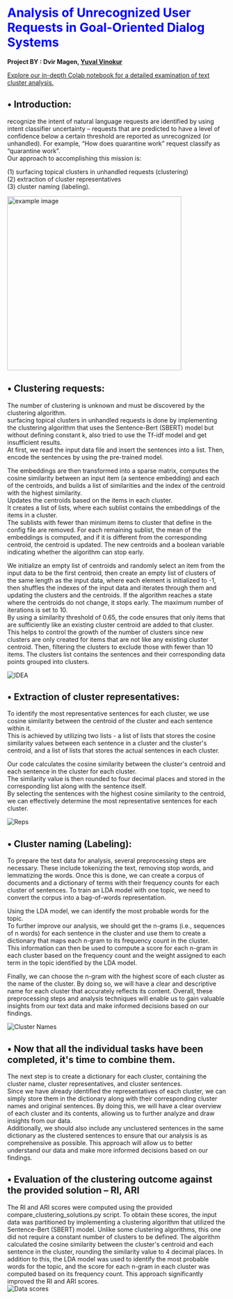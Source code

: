 <h1 style="color:blue">Analysis of Unrecognized User Requests in Goal-Oriented Dialog Systems</h1>

**Project BY : Dvir Magen, [Yuval Vinokur](https://github.com/Yuval-Vino)**

[Explore our in-depth Colab notebook for a detailed examination of text cluster analysis.](https://colab.research.google.com/drive/1fWjQWfjHEPMp4RGYw_usOFfON4NwJIfP?usp=sharing)

## • Introduction:  
recognize the intent of natural language requests are identified by using intent classifier 
uncertainty – requests that are predicted to have a level of confidence below a certain 
threshold are reported as unrecognized (or unhandled). For example, “How does
quarantine work” request classify as “quarantine work”.  
 Our approach to accomplishing this mission is:  

(1) surfacing topical clusters in unhandled requests (clustering)   
(2) extraction of cluster representatives  
(3) cluster naming (labeling).

<img src="https://i.imgur.com/Ix8tfl3.png" alt="example image" width="400px">


## • Clustering requests:  
The number of clustering is unknown and must be discovered by the clustering 
algorithm.  
surfacing topical clusters in unhandled requests is done by implementing the
clustering algorithm that uses the Sentence-Bert (SBERT) model but without defining
constant k, also tried to use the Tf-idf model and get insufficient results.  
At first, we read the input data file and insert the sentences into a list.  Then, encode the 
sentences by using the pre-trained model. 
 
The embeddings are then transformed into a sparse matrix, computes the cosine 
similarity between an input item (a sentence embedding) and each of the centroids, and 
builds a list of similarities and the index of the centroid with the highest similarity.   
Updates the centroids based on the items in each cluster.   
 It creates a list of lists, where each sublist contains the embeddings of the items in a cluster.    
The sublists with fewer than minimum items to cluster that define in the config file are 
removed. For each remaining sublist, the mean of the embeddings is computed, and if it 
is different from the corresponding centroid, the centroid is updated. The new centroids 
and a boolean variable indicating whether the algorithm can stop early. 


We initialize an empty list of centroids and randomly select an item from the input 
data to be the first centroid, then create an empty list of clusters of the same length as 
the input data, where each element is initialized to -1, then shuffles the indexes of the 
input data and iterates through them and updating the clusters and the centroids.
If the algorithm reaches a state where the centroids do not change, it stops early. The 
maximum number of iterations is set to 10.  
By using a similarity threshold of 0.65, the code ensures that only items that are 
sufficiently like an existing cluster centroid are added to that cluster. 
This helps to control the growth of the number of clusters since new clusters are only 
created for items that are not like any existing cluster centroid. Then, filtering the 
clusters to exclude those with fewer than 10 items. The clusters list contains the 
sentences and their corresponding data points grouped into clusters.

![IDEA](https://imgur.com/3XnokxD.png)

## • Extraction of cluster representatives:

To identify the most representative sentences for each cluster, we use cosine similarity between the centroid of the cluster and each sentence within it.  
This is achieved by utilizing two lists - a list of lists that stores the cosine similarity values between each sentence in a cluster and the cluster's centroid, and a list of lists that stores the actual sentences in each cluster.

Our code calculates the cosine similarity between the cluster's centroid and each sentence in the cluster for each cluster.  
The similarity value is then rounded to four decimal places and stored in the corresponding list along with the sentence itself.  
By selecting the sentences with the highest cosine similarity to the centroid, we can effectively determine the most representative sentences for each cluster.

![Reps](https://imgur.com/UIzlkOR.png)

## • Cluster naming (Labeling):
To prepare the text data for analysis, several preprocessing steps are necessary. These include tokenizing the text, removing stop words, and lemmatizing the words. Once this is done, we can create a corpus of documents and a dictionary of terms with their frequency counts for each cluster of sentences. To train an LDA model with one topic, we need to convert the corpus into a bag-of-words representation.

Using the LDA model, we can identify the most probable words for the topic.  
To further improve our analysis, we should get the n-grams (i.e., sequences of n words) for each sentence in the cluster and use them to create a dictionary that maps each n-gram to its frequency count in the cluster.  
This information can then be used to compute a score for each n-gram in each cluster based on the frequency count and the weight assigned to each term in the topic identified by the LDA model.

Finally, we can choose the n-gram with the highest score of each cluster as the name of the cluster. By doing so, we will have a clear and descriptive name for each cluster that accurately reflects its content. 
Overall, these preprocessing steps and analysis techniques will enable us to gain valuable insights from our text data and make informed decisions based on our findings.

![Cluster Names](https://imgur.com/j7rrDLZ.png)

## • Now that all the individual tasks have been completed, it's time to combine them.
The next step is to create a dictionary for each cluster, containing the cluster name, cluster representatives, and cluster sentences.   
Since we have already identified the representatives of each cluster, we can simply store them in the dictionary along with their corresponding cluster names and original sentences. 
By doing this, we will have a clear overview of each cluster and its contents, allowing us to further analyze and draw insights from our data.  
Additionally, we should also include any unclustered sentences in the same dictionary as the clustered sentences to ensure that our analysis is as comprehensive as possible. This approach will allow us to better understand our data and make more informed decisions based on our findings.

## • Evaluation of the clustering outcome against the provided solution – RI, ARI
The RI and ARI scores were computed using the provided compare_clustering_solutions.py script. To obtain these scores, the input data was partitioned by implementing a clustering algorithm that utilized the Sentence-Bert (SBERT) model. 
Unlike some clustering algorithms, this one did not require a constant number of clusters to be defined. The algorithm calculated the cosine similarity between the cluster's centroid and each sentence in the cluster, rounding the similarity value to 4 decimal places. In addition to this, the LDA model was used to identify the most probable words for the topic, and the score for each n-gram in each cluster was computed based on its frequency count. 
This approach significantly improved the RI and ARI scores.  
![Data scores](https://imgur.com/vrmp3qG.png)
